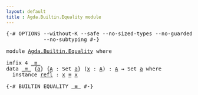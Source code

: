 ```yaml
---
layout: default
title : Agda.Builtin.Equality module
---
```


<pre class="Agda">
<a id="1" class="Symbol">{-#</a> <a id="5" class="Keyword">OPTIONS</a> <a id="13" class="Pragma">--without-K</a> <a id="25" class="Pragma">--safe</a> <a id="32" class="Pragma">--no-sized-types</a> <a id="49" class="Pragma">--no-guardedness</a>
            <a id="78" class="Pragma">--no-subtyping</a> <a id="93" class="Symbol">#-}</a>

<a id="98" class="Keyword">module</a> <a id="105" href="Agda.Builtin.Equality.html" class="Module">Agda.Builtin.Equality</a> <a id="127" class="Keyword">where</a>

<a id="134" class="Keyword">infix</a> <a id="140" class="Number">4</a> <a id="142" href="Agda.Builtin.Equality.html#151" class="Datatype Operator">_≡_</a>
<a id="146" class="Keyword">data</a> <a id="_≡_"></a><a id="151" href="Agda.Builtin.Equality.html#151" class="Datatype Operator">_≡_</a> <a id="155" class="Symbol">{</a><a id="156" href="Agda.Builtin.Equality.html#156" class="Bound">a</a><a id="157" class="Symbol">}</a> <a id="159" class="Symbol">{</a><a id="160" href="Agda.Builtin.Equality.html#160" class="Bound">A</a> <a id="162" class="Symbol">:</a> <a id="164" class="PrimitiveType">Set</a> <a id="168" href="Agda.Builtin.Equality.html#156" class="Bound">a</a><a id="169" class="Symbol">}</a> <a id="171" class="Symbol">(</a><a id="172" href="Agda.Builtin.Equality.html#172" class="Bound">x</a> <a id="174" class="Symbol">:</a> <a id="176" href="Agda.Builtin.Equality.html#160" class="Bound">A</a><a id="177" class="Symbol">)</a> <a id="179" class="Symbol">:</a> <a id="181" href="Agda.Builtin.Equality.html#160" class="Bound">A</a> <a id="183" class="Symbol">→</a> <a id="185" class="PrimitiveType">Set</a> <a id="189" href="Agda.Builtin.Equality.html#156" class="Bound">a</a> <a id="191" class="Keyword">where</a>
  <a id="199" class="Keyword">instance</a> <a id="_≡_.refl"></a><a id="208" href="Agda.Builtin.Equality.html#208" class="InductiveConstructor">refl</a> <a id="213" class="Symbol">:</a> <a id="215" href="Agda.Builtin.Equality.html#172" class="Bound">x</a> <a id="217" href="Agda.Builtin.Equality.html#151" class="Datatype Operator">≡</a> <a id="219" href="Agda.Builtin.Equality.html#172" class="Bound">x</a>

<a id="222" class="Symbol">{-#</a> <a id="226" class="Keyword">BUILTIN</a> <a id="234" class="Keyword">EQUALITY</a> <a id="243" href="Agda.Builtin.Equality.html#151" class="Datatype Operator">_≡_</a> <a id="247" class="Symbol">#-}</a>
</pre>
